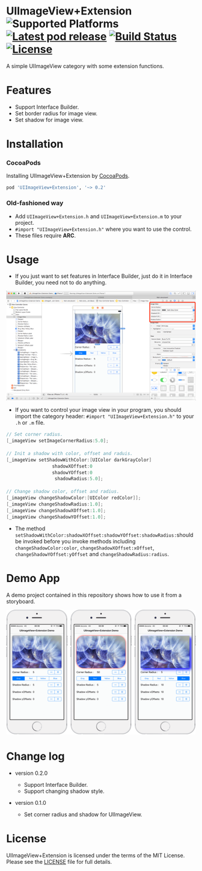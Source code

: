 UIImageView+Extension ![Supported Platforms](https://img.shields.io/cocoapods/p/UIImageView+Extension.svg) [![Latest pod release](https://img.shields.io/cocoapods/v/UIImageView+Extension.svg)](https://cocoapods.org/pods/UIImageView+Extension) [![Build Status](https://travis-ci.org/alexandreos/UILabel-Copyable.svg?branch=master)]() [![License](https://img.shields.io/cocoapods/l/UIImageView+Extension.svg)](https://github.com/lm2343635/UIImageView-Extension/LICENSE)
===
A simple UIImageView category with some extension functions.

# Features
- Support Interface Builder.
- Set border radius for image view.
- Set shadow for image view.

# Installation

### CocoaPods
Installing UIImageView+Extension by [CocoaPods](http://cocoapods.org/). 

```ruby
pod 'UIImageView+Extension', '~> 0.2'
```
### Old-fashioned way

- Add `UIImageView+Extension.h` and `UIImageView+Extension.m` to your project.
- `#import "UIImageView+Extension.h"` where you want to use the control.
- These files require **ARC**.

# Usage

- If you just want to set features in Interface Builder, just do it in Interface Builder, you need not to do anything.

![Interface Builder Guide](https://raw.githubusercontent.com/lm2343635/UIImageView-Extension/master/Screenshoots/InterfaceBuilderGuide.png)

- If you want to control your image view in your program, you should import the category header: `#import "UIImageView+Extension.h"` to your `.h` or `.m` file.

```objective-c
// Set corner radius.
[_imageView setImageCornerRadius:5.0];

// Init a shadow with color, offset and raduis.
[_imageView setShadowWithColor:[UIColor darkGrayColor]
                 shadowXOffset:0
                 shadowYOffset:0
                  shadowRadius:5.0];

// Change shadow color, offset and radius.
[_imageView changeShadowColor:[UIColor redColor]];
[_imageView changeShadowRadius:1.0];
[_imageView changeShadowXOffset:1.0];
[_imageView changeShadowYOffset:1.0];
```

- The method `setShadowWithColor:shadowXOffset:shadowYOffset:shadowRadius:`should be invoked before you invoke methods including `changeShadowColor:color`, `changeShadowXOffset:xOffset`, `changeShadowYOffset:yOffset` and `changeShadowRadius:radius`.

# Demo App
A demo project contained in this repository shows how to use it from a storyboard.

![Demo App](https://raw.githubusercontent.com/lm2343635/UIImageView-Extension/master/Screenshoots/DemoApp.png)

# Change log
* version 0.2.0
  * Support Interface Builder.
  * Support changing shadow style.

* version 0.1.0
  * Set corner radius and shadow for UIImageView.

# License

UIImageView+Extension is licensed under the terms of the MIT License. Please see the [LICENSE](LICENSE) file for full details.
